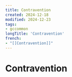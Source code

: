 ```yaml
---
title: Contravention
created: 2024-12-18
modified: 2024-12-23
tags:
- gccommon
longTitle: 'Contravention'
french:
- "[[Contravention]]"
---
```

# Contravention

